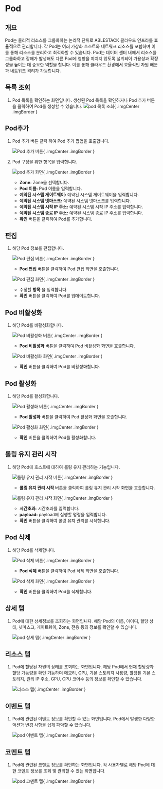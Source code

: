 
# Pod

## 개요
Pod는 물리적 리소스를 그룹화하는 논리적 단위로 ABLESTACK 클라우드 인프라를 효율적으로 관리합니다. 각 Pod는 여러 가상화 호스트와 네트워크 리소스를 포함하며 이를 통해 리소스를 분리하고 최적화할 수 있습니다. Pod는 데이터 센터 내에서 리소스를 그룹화하고 장애가 발생해도 다른 Pod에 영향을 미치지 않도록 설계되어 가용성과 확장성을 높이는 데 중요한 역할을 합니다. 이를 통해 클라우드 환경에서 효율적인 자원 배분과 네트워크 격리가 가능합니다.

## 목록 조회

1. Pod 목록을 확인하는 화면입니다.
    생성된 Pod 목록을 확인하거나 Pod 추가 버튼을 클릭하여 Pod를 생성할 수 있습니다.
    ![pod 목록 조회](../../assets/images/admin-guide/mold/infrastructure/pods/pod-list.png){ .imgCenter .imgBorder }

## Pod추가

1. Pod 추가 버튼 클릭 하여 Pod 추가 팝업을 호출합니다.

    ![Pod 추가 버튼](../../assets/images/admin-guide/mold/infrastructure/pods/pod-add-btn.png){ .imgCenter .imgBorder }

2. Pod 구성을 위한 항목을 입력합니다.

    ![pod 추가 화면](../../assets/images/admin-guide/mold/infrastructure/pods/pod-add.png){ .imgCenter .imgBorder }

    * **Zone:** Zone을 선택합니다.
    * **Pod 이름:** Pod 이름을 입력합니다.
    * **예약된 시스템 게이트웨이:** 예약된 시스템 게이트웨이을 입력합니다.
    * **예약된 시스템 넷마스크:** 예약된 시스템 넷마스크를 입력합니다.
    * **예약된 시스템 시작 IP 주소:** 예약된 시스템 시작 IP 주소를 입력합니다.
    * **예약된 시스템 종료 IP 주소:** 예약된 시스템 종료 IP 주소를 입력합니다.
    * **확인** 버튼을 클릭하여 Pod를 추가합니다.

## 편집

1. 해당 Pod 정보를 편집합니다.

    ![Pod 편집 버튼](../../assets/images/admin-guide/mold/infrastructure/pods/pod-update-btn.png){ .imgCenter .imgBorder }

    * **Pod 편집** 버튼을 클릭하여 Pod 편집 화면을 호출합니다.

    ![Pod 편집 화면](../../assets/images/admin-guide/mold/infrastructure/pods/pod-update.png){ .imgCenter .imgBorder }

    * 수정할 **항목** 을 입력합니다.
    * **확인** 버튼을 클릭하여 Pod를 업데이트합니다.

## Pod 비활성화

1. 해당 Pod를 비활성화합니다.

    ![Pod 비활성화 버튼](../../assets/images/admin-guide/mold/infrastructure/pods/pod-disable-btn.png){ .imgCenter .imgBorder }

    * **Pod 비활성화** 버튼을 클릭하여 Pod 비활성화 화면을 호출합니다.

    ![Pod 비활성화 화면](../../assets/images/admin-guide/mold/infrastructure/pods/pod-disable.png){ .imgCenter .imgBorder }

    * **확인** 버튼을 클릭하여 Pod를 비활성화합니다.

## Pod 활성화

1. 해당 Pod를 활성화합니다.

    ![Pod 활성화 버튼](../../assets/images/admin-guide/mold/infrastructure/pods/pod-enable-btn.png){ .imgCenter .imgBorder }

    * **Pod 활성화** 버튼을 클릭하여 Pod 활성화 화면을 호출합니다.

    ![Pod 활성화 화면](../../assets/images/admin-guide/mold/infrastructure/pods/pod-enable.png){ .imgCenter .imgBorder }

    * **확인** 버튼을 클릭하여 Pod를 활성화합니다.

## 롤링 유지 관리 시작

1. 해당 Pod에 호스트에 대하여 롤링 유지 관리하는 기능입니다.

    ![롤링 유지 관리 시작 버튼](../../assets/images/admin-guide/mold/infrastructure/pods/rolling-maintenance-btn.png){ .imgCenter .imgBorder }

    * **롤링 유지 관리 시작** 버튼을 클릭하여 롤링 유지 관리 시작 화면을 호출합니다.

    ![롤링 유지 관리 시작 화면](../../assets/images/admin-guide/mold/infrastructure/pods/rolling-maintenance.png){ .imgCenter .imgBorder }

    * **시간초과:** 시간초과를 입력합니다.
    * **payload:** payload에 실행할 명령을 입력합니다.
    * **확인** 버튼을 클릭하여 롤링 유지 관리를 시작합니다.

## Pod 삭제

1. 해당 Pod를 삭제합니다.

    ![Pod 삭제 버튼](../../assets/images/admin-guide/mold/infrastructure/pods/pod-remove-btn.png){ .imgCenter .imgBorder }

    * **Pod 삭제** 버튼을 클릭하여 Pod 삭제 화면을 호출합니다.

    ![Pod 삭제 화면](../../assets/images/admin-guide/mold/infrastructure/pods/pod-remove.png){ .imgCenter .imgBorder }

    * **확인** 버튼을 클릭하여 Pod를 삭제합니다.

## 상세 탭

1. Pod에 대한 상세정보를 조회하는 화면입니다. 해당 Pod의 이름, 아이디, 할당 상태, 넷마스크, 게이트웨이, Zone, 전용 등의 정보를 확인할 수 있습니다.

    ![pod 상세 탭](../../assets/images/admin-guide/mold/infrastructure/pods/pod-detail-tab.png){ .imgCenter .imgBorder }

## 리소스 탭

1. Pod에 할당된 자원의 상태를 조회하는 화면입니다. 해당 Pod에서 현재 할당량과 할당 가능량을 확인 가능하며 메모리, CPU, 기본 스토리지 사용량, 할당된 기본 스토리지, 관리 IP 주소, GPU, CPU 코어수 등의 정보를 확인할 수 있습니다.

    ![리소스 탭](../../assets/images/admin-guide/mold/infrastructure/pods/pod-allocated-resource-tab.png){ .imgCenter .imgBorder }

## 이벤트 탭

1. Pod에 관련된 이벤트 정보를 확인할 수 있는 화면입니다. Pod에서 발생한 다양한 액션과 변경 사항을 쉽게 파악할 수 있습니다.

    ![pod 이벤트 탭](../../assets/images/admin-guide/mold/infrastructure/pods/pod-events-tab.png){ .imgCenter .imgBorder }

## 코멘트 탭

1. Pod에 관련된 코멘트 정보를 확인하는 화면입니다. 각 사용자별로 해당 Pod에 대한 코멘트 정보를 조회 및 관리할 수 있는 화면입니다.

    ![pod 코멘트 탭](../../assets/images/admin-guide/mold/infrastructure/pods/pod-comments-tab.png){ .imgCenter .imgBorder }
